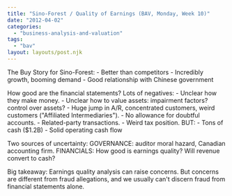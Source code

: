 ```yaml
---
title: "Sino-Forest / Quality of Earnings (BAV, Monday, Week 10)"
date: "2012-04-02"
categories: 
  - "business-analysis-and-valuation"
tags: 
  - "bav"
layout: layouts/post.njk
---
```


The Buy Story for Sino-Forest: - Better than competitors - Incredibly growth, booming demand - Good relationship with Chinese government

How good are the financial statements? Lots of negatives: - Unclear how they make money. - Unclear how to value assets: impairment factors? control over assets? - Huge jump in A/R, concentrated customers, weird customers ("Affiliated Intermediaries"). - No allowance for doubtful accounts. - Related-party transactions. - Weird tax position. BUT: - Tons of cash ($1.2B) - Solid operating cash flow

Two sources of uncertainty: GOVERNANCE: auditor moral hazard, Canadian accounting firm. FINANCIALS: How good is earnings quality? Will revenue convert to cash?

Big takeaway: Earnings quality analysis can raise concerns. But concerns are different from fraud allegations, and we usually can't discern fraud from financial statements alone.
